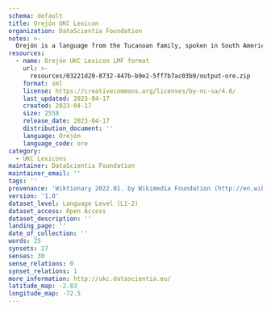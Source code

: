 ```yaml
---
schema: default
title: Orejón UKC Lexicon
organization: DataScientia Foundation
notes: >-
  Orejón is a language from the Tucanoan family, spoken in South America. The UKC Lexicon of Orejón is represented as a lexico-semantic network. It consists of words, word senses, synsets, as well as sense-level and synset-level relationships.
resources:
  - name: Orejón UKC Lexicon LMF format
    url: >-
      resources/03221d20-8732-447b-b9e2-5ff7b7ac03b9/output-ore.zip
    format: xml
    license: https://creativecommons.org/licenses/by-nc-sa/4.0/
    last_updated: 2023-04-17
    created: 2023-04-17
    size: 2558
    release_date: 2023-04-17
    distribution_document: ''
    language: Orejón
    language_code: ore
category:
  - UKC Lexicons
maintainer: DataScientia Foundation
maintainer_email: ''
tags: ''
provenance: 'Wiktionary 2022.01. by Wikimedia Foundation (http://en.wiktionary.org); CogNet 2.1 by Khuyagbaatar Batsuren, National University of Mongolia (http://cognet.ukc.disi.unitn.it); Native Languages of the Americas 2021.11. by Laura Redish and Orrin Lewis (http://www.native-languages.org); Princeton WordNet 2.1 by Princeton University (https://wordnet.princeton.edu)'
version: '1.0'
dataset_level: Language Level (L1-2)
dataset_access: Open Access
dataset_description: ''
landing_page: ''
date_of_collection: ''
words: 25
synsets: 27
senses: 30
sense_relations: 0
synset_relations: 1
more_information: http://ukc.datascientia.eu/
latitude_map: -2.83
longitude_map: -72.5
---
```

